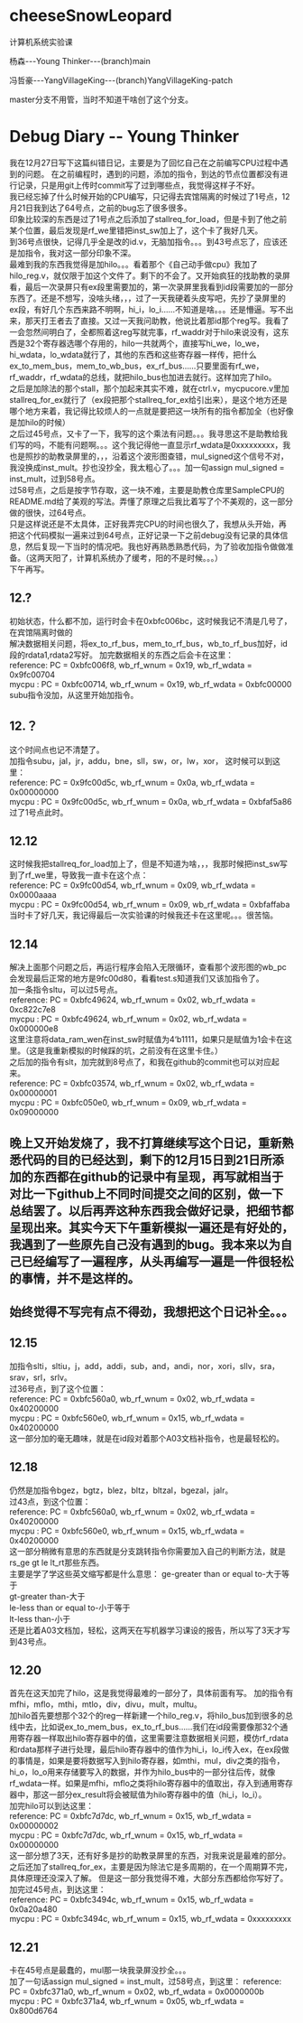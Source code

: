 # cheeseSnowLeopard
计算机系统实验课

杨森---Young Thinker---(branch)main

冯哲豪---YangVillageKing---(branch)YangVillageKing-patch

master分支不用管，当时不知道干啥创了这个分支。

# Debug Diary -- Young Thinker
我在12月27日写下这篇纠错日记，主要是为了回忆自己在之前编写CPU过程中遇到的问题。
在之前编程时，遇到的问题，添加的指令，到达的节点位置都没有进行记录，只是用git上传时commit写了过到哪些点，我觉得这样子不好。  
我已经忘掉了什么时候开始的CPU编写，只记得去宾馆隔离的时候过了1号点，12月21日我到达了64号点，之前的bug忘了很多很多。  
印象比较深的东西是过了1号点之后添加了stallreq_for_load，但是卡到了他之前某个位置，最后发现是rf_we里错把inst_sw加上了，这个卡了我好几天。  
到36号点很快，记得几乎全是改的id.v，无脑加指令。。。到43号点忘了，应该还是加指令，我对这一部分印象不深。  
最难到我的东西我觉得是加hilo。。。看着那个《自己动手做cpu》我加了hilo_reg.v，就仅限于加这个文件了。剩下的不会了。又开始疯狂的找助教的录屏看，最后一次录屏只有ex段里需要加的，第一次录屏里我看到id段需要加的一部分东西了。还是不想写，没啥头绪，，，过了一天我硬着头皮写吧，先抄了录屏里的ex段，有好几个东西来路不明啊，hi_i，lo_i……不知道是啥。。。还是懵逼。写不出来，那天打王者去了直接。又过一天我问助教，他说比着那id那个reg写。我看了一会忽然间明白了，全都照着这reg写就完事，rf_waddr对于hilo来说没有，这东西是32个寄存器选哪个存用的，hilo一共就两个，直接写hi_we，lo_we，hi_wdata，lo_wdata就行了，其他的东西和这些寄存器一样传，把什么ex_to_mem_bus，mem_to_wb_bus，ex_rf_bus……只要里面有rf_we，rf_waddr，rf_wdata的总线，就把hilo_bus也加进去就行。这样加完了hilo。  
之后是加除法的那个stall，那个加起来其实不难，就在ctrl.v，mycpucore.v里加stallreq_for_ex就行了（ex段把那个stallreq_for_ex给引出来），是这个地方还是哪个地方来着，我记得比较烦人的一点就是要把这一块所有的指令都加全（也好像是加hilo的时候）  
之后过45号点，又卡了一下，我写的这个乘法有问题。。。我寻思这不是助教给我们写的吗，不能有问题啊。。。这个我记得他一直显示rf_wdata是0xxxxxxxxx，我也是照抄的助教录屏里的，，，沿着这个波形图查错，mul_signed这个信号不对，我没换成inst_mult。抄也没抄全，我太粗心了。。。加一句assign mul_signed = inst_mult，过到58号点。  
过58号点，之后是按字节存取，这一块不难，主要是助教仓库里SampleCPU的README.md给了美观的写法。弄懂了原理之后我比着写了个不美观的，这一部分做的很快，过64号点。  
只是这样说还是不太具体，正好我弄完CPU的时间也很久了，我想从头开始，再把这个代码模拟一遍来过到64号点，正好记录一下之前debug没有记录的具体信息，然后复现一下当时的情况吧。我也好再熟悉熟悉代码，为了验收加指令做做准备。（这两天阳了，计算机系统办了缓考，阳的不是时候。。。）  
下午再写。
## 12.? 
初始状态，什么都不加，运行时会卡在0xbfc006bc，这时候我记不清是几号了，在宾馆隔离时做的  
解决数据相关问题，将ex_to_rf_bus，mem_to_rf_bus，wb_to_rf_bus加好，id段的rdata1,rdata2写好。
加完数据相关的东西之后会卡在这里：  
reference: PC = 0xbfc006f8, wb_rf_wnum = 0x19, wb_rf_wdata = 0x9fc00704   
mycpu    : PC = 0xbfc00714, wb_rf_wnum = 0x19, wb_rf_wdata = 0xbfc00000  
subu指令没加，从这里开始加指令。
## 12.？
这个时间点也记不清楚了。  
加指令subu，jal，jr，addu，bne，sll，sw，or，lw，xor，
这时候可以到这里：  
reference: PC = 0x9fc00d5c, wb_rf_wnum = 0x0a, wb_rf_wdata = 0x00000000  
mycpu    : PC = 0x9fc00d5c, wb_rf_wnum = 0x0a, wb_rf_wdata = 0xbfaf5a86  
过了1号点此时。
## 12.12
这时候我把stallreq_for_load加上了，但是不知道为啥，，，我那时候把inst_sw写到了rf_we里，导致我一直卡在这个点：  
reference: PC = 0x9fc00d54, wb_rf_wnum = 0x09, wb_rf_wdata = 0x0000aaaa  
mycpu    : PC = 0x9fc00d54, wb_rf_wnum = 0x09, wb_rf_wdata = 0xbfaffaba  
当时卡了好几天，我记得最后一次实验课的时候我还卡在这里呢。。。很苦恼。  
## 12.14
解决上面那个问题之后，再运行程序会陷入无限循环，查看那个波形图的wb_pc会发现最后正常的地方是9fc00d80，看看test.s知道我们又该加指令了。  
加一条指令sltu，可以过5号点。  
reference: PC = 0xbfc49624, wb_rf_wnum = 0x02, wb_rf_wdata = 0xc822c7e8  
mycpu    : PC = 0xbfc49624, wb_rf_wnum = 0x02, wb_rf_wdata = 0x000000e8  
这里注意将data_ram_wen在inst_sw时赋值为4‘b1111，如果只是赋值为1会卡在这里。（这是我重新模拟的时候踩的坑，之前没有在这里卡住。）  
之后加的指令有slt，加完就到8号点了，和我在github的commit也可以对应起来。  
reference: PC = 0xbfc03574, wb_rf_wnum = 0x02, wb_rf_wdata = 0x00000001  
mycpu    : PC = 0xbfc050e0, wb_rf_wnum = 0x09, wb_rf_wdata = 0x09000000  

## 晚上又开始发烧了，我不打算继续写这个日记，重新熟悉代码的目的已经达到，剩下的12月15日到21日所添加的东西都在github的记录中有呈现，再写就相当于对比一下github上不同时间提交之间的区别，做一下总结罢了。以后再弄这种东西我会做好记录，把细节都呈现出来。其实今天下午重新模拟一遍还是有好处的，我遇到了一些原先自己没有遇到的bug。我本来以为自己已经编写了一遍程序，从头再编写一遍是一件很轻松的事情，并不是这样的。
## 始终觉得不写完有点不得劲，我想把这个日记补全。。。
## 12.15
加指令slti，sltiu，j，add，addi，sub，and，andi，nor，xori，sllv，sra，srav，srl，srlv。  
过36号点，到了这个位置：  
reference: PC = 0xbfc560a0, wb_rf_wnum = 0x02, wb_rf_wdata = 0x40200000  
mycpu    : PC = 0xbfc560e0, wb_rf_wnum = 0x15, wb_rf_wdata = 0x40200000  
这一部分加的毫无趣味，就是在id段对着那个A03文档补指令，也是最轻松的。
## 12.18
仍然是加指令bgez，bgtz，blez，bltz，bltzal，bgezal，jalr。  
过43点，到这个位置：  
reference: PC = 0xbfc560a0, wb_rf_wnum = 0x02, wb_rf_wdata = 0x40200000  
mycpu    : PC = 0xbfc560e0, wb_rf_wnum = 0x15, wb_rf_wdata = 0x40200000  
这一部分稍微有意思的东西就是分支跳转指令你需要加入自己的判断方法，就是rs_ge gt le lt_rt那些东西。  
主要是学了学这些英文缩写都是什么意思：
ge-greater than or equal to-大于等于  
gt-greater than-大于  
le-less than or equal to-小于等于  
lt-less than-小于  
还是比着A03文档加，轻松，这两天在写机器学习课设的报告，所以写了3天才写到43号点。  
## 12.20
首先在这天加完了hilo，这是我觉得最难的一部分了，具体前面有写。
加的指令有mfhi，mflo，mthi，mtlo，div，divu，mult，multu。  
加hilo首先要想那个32个的reg一样新建一个hilo_reg.v，将hilo_bus加到很多的总线中去，比如说ex_to_mem_bus，ex_to_rf_bus……我们在id段需要像那32个通用寄存器一样取出hilo寄存器中的值，这里需要注意数据相关问题，模仿rf_rdata和rdata那样子进行处理，最后hilo寄存器中的值作为hi_i，lo_i传入ex，在ex段做的事情是，如果是要将数据写入到hilo寄存器，如mthi，mul，div之类的指令，hi_o，lo_o用来存储要写入的数据，并作为hilo_bus中的一部分往后传，就像rf_wdata一样。如果是mfhi，mflo之类将hilo寄存器中的值取出，存入到通用寄存器中，那这一部分ex_result将会被赋值为hilo寄存器中的值（hi_i，lo_i）。  
加完hilo可以到达这里：  
reference: PC = 0xbfc7d7dc, wb_rf_wnum = 0x15, wb_rf_wdata = 0x00000002  
mycpu    : PC = 0xbfc7d7dc, wb_rf_wnum = 0x15, wb_rf_wdata = 0x00000000  
这一部分想了3天，还有好多是抄的助教录屏里的东西，对我来说是最难的部分。  
之后还加了stallreq_for_ex，主要是因为除法它是多周期的，在一个周期算不完，具体原理还没深入了解。  但是这一部分我觉得不难，大部分东西都给你写好了。  
加完过45号点，到达这里：  
reference: PC = 0xbfc3494c, wb_rf_wnum = 0x15, wb_rf_wdata = 0x0a20a480  
mycpu    : PC = 0xbfc3494c, wb_rf_wnum = 0x15, wb_rf_wdata = 0xxxxxxxxx  
## 12.21
卡在45号点是最蠢的，mul那一块我录屏没抄全。。。  
加了一句话assign mul_signed = inst_mult，过58号点，到这里：
reference: PC = 0xbfc371a0, wb_rf_wnum = 0x02, wb_rf_wdata = 0x0000000b  
mycpu    : PC = 0xbfc371a4, wb_rf_wnum = 0x05, wb_rf_wdata = 0x800d6764  



 
